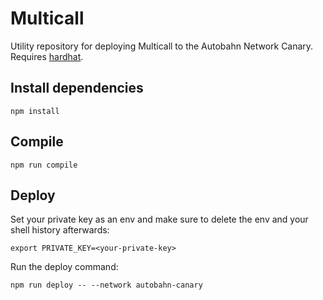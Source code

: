 # Multicall 

Utility repository for deploying Multicall to the Autobahn Network Canary. Requires [hardhat](https://hardhat.org/). 

## Install dependencies

`npm install`

## Compile

`npm run compile`

## Deploy

Set your private key as an env and make sure to delete the env and your shell history afterwards:

`export PRIVATE_KEY=<your-private-key>`

Run the deploy command:

`npm run deploy -- --network autobahn-canary`